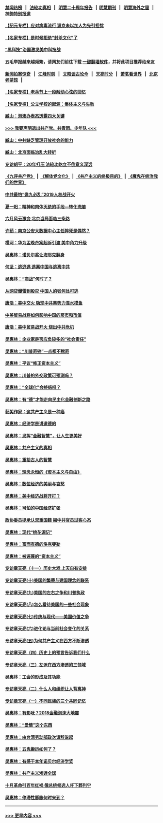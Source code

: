 #### [禁闻热榜](热点新闻.md?=0)  &nbsp;&nbsp;|&nbsp;&nbsp; [法轮功真相](https://github.com/gfw-breaker/truth/blob/master/README.md?=0) &nbsp;&nbsp;|&nbsp;&nbsp; [明慧二十周年报告](https://github.com/gfw-breaker/mh-reports/blob/master/README.md?=0) &nbsp;&nbsp;|&nbsp;&nbsp;[明慧期刊](https://github.com/gfw-breaker/mh-qikan) &nbsp;&nbsp;|&nbsp;&nbsp; [明慧海外之窗](https://github.com/gfw-breaker/mh-news/blob/master/README.md?=0) &nbsp;&nbsp;|&nbsp;&nbsp; [神韵特别报道](https://github.com/gfw-breaker/mh-news/blob/master/shenyun.md?=0)
#### [【纪元专栏】应对病毒流行 渥京未以加人为先引担忧](../pages/nsc423/n11875714.md?t=03041002) 
#### [【名家专栏】是时候拒绝“封杀文化”了](../pages/nsc423/n11814093.md?t=03041002) 
#### [“黑科技”治国激发美中科技战](../pages/nsc423/n11638056.md?t=03041002) 
#### 五毛举报越来越频繁，请网友们前往下载 [一键翻墙软件](https://github.com/gfw-breaker/ssr-accounts)，并将此项目推荐给亲友
#### [新闻拍案惊奇](https://github.com/gfw-breaker/banned-news/blob/master/pages/link4.md) &nbsp;&nbsp;|&nbsp;&nbsp; [江峰时刻](https://github.com/gfw-breaker/banned-news/blob/master/pages/link4.md) &nbsp;&nbsp;|&nbsp;&nbsp; [文昭谈古论今](https://github.com/gfw-breaker/banned-news/blob/master/pages/link4.md) &nbsp;&nbsp;|&nbsp;&nbsp; [天亮时分](https://github.com/gfw-breaker/banned-news/blob/master/pages/link4.md) &nbsp;&nbsp;|&nbsp;&nbsp; [萧茗看世界](https://github.com/gfw-breaker/banned-news/blob/master/pages/link4.md) &nbsp;&nbsp;|&nbsp;&nbsp; [北京老茶馆](https://github.com/gfw-breaker/banned-news/blob/master/pages/link4.md) &nbsp;&nbsp;|&nbsp;&nbsp; 
#### [【名家专栏】老兵节上一段触动心弦的回忆](../pages/nsc423/n11646016.md?t=03041002) 
#### [【名家专栏】公立学校的起源：集体主义与失败](../pages/nsc423/n11601833.md?t=03041002) 
#### [臧山：港澳办表态透露四大关键](../pages/nsc423/n11421628.md?t=03041002) 
#### [>>> 我要声明退出共产党、共青团、少年队 <<<](https://github.com/begood0513/goodnews/blob/master/quit/letter.md) 
#### [臧山：中共缺乏管理开放社会的能力](../pages/nsc423/n11407457.md?t=03041002) 
#### [臧山：北京面临治乱大转折](../pages/nsc423/n11406895.md?t=03041002) 
#### [专访胡平：20年打压 法轮功屹立不倒意义深远](../pages/nsc423/n11398800.md?t=03041002) 
#### [《九评共产党》](https://github.com/begood0513/9ping.md/blob/master/README.md) &nbsp;|&nbsp; [《解体党文化》](../../../../jtdwh.md/blob/master/README.md)  &nbsp;|&nbsp; [《共产主义的终极目的》](../../../../gczydzjmd.md/blob/master/README.md) &nbsp;|&nbsp; [《魔鬼在统治我们的世界》](../../../../mgztzwmdsj.md/blob/master/README.md) 
#### [中共最怕“逢九必乱”2019人权战开火](../pages/nsc423/n11385248.md?t=03041002) 
#### [夏一阳：精神和肉体灭绝的手段—转化洗脑](../pages/nsc423/n11368250.md?t=03041002) 
#### [六月风云激变 北京当局面临三条路](../pages/nsc423/n11313668.md?t=03041002) 
#### [许茹：南京公安大数据中心主任猝死是偶然？](../pages/nsc423/n11064744.md?t=03041002) 
#### [横河：华为孟晚舟案起诉引渡 美中角力升级](../pages/nsc423/n11027230.md?t=03041002) 
#### [吴惠林：诺贝尔奖让海耶克翻身](../pages/nsc423/n10890049.md?t=03041002) 
#### [何坚：逃逃逃 逃离中国与逃离中共](../pages/nsc423/n10592891.md?t=03041002) 
#### [吴惠林：“商战”何时了？](../pages/nsc423/n10573558.md?t=03041002) 
#### [从网贷爆雷到股灾 中国人的钱何处可逃](../pages/nsc423/n10572800.md?t=03041002) 
#### [唐浩：美中交火 隐现中共黑势力混水摸鱼](../pages/nsc423/n10544040.md?t=03041002) 
#### [中美贸易战将如何影响中国的房市和币值](../pages/nsc423/n10543697.md?t=03041002) 
#### [唐浩：美中贸易战开火 烧出中共危机](../pages/nsc423/n10540126.md?t=03041002) 
#### [吴惠林：企业家是否应负较多的“社会责任”](../pages/nsc423/n10535022.md?t=03041002) 
#### [吴惠林：“川普奇迹”一点都不稀奇](../pages/nsc423/n10512808.md?t=03041002) 
#### [吴惠林：平议“修正资本主义”](../pages/nsc423/n10495724.md?t=03041002) 
#### [吴惠林：川普的外交政策可预测吗？](../pages/nsc423/n10462387.md?t=03041002) 
#### [吴惠林：“全球化”会终结吗？](../pages/nsc423/n10452838.md?t=03041002) 
#### [吴惠林：有“德”才能走向民主化金融创新之路](../pages/nsc423/n10432292.md?t=03041002) 
#### [获奖作家：这共产主义是一种癌](../pages/nsc423/n10431541.md?t=03041002) 
#### [吴惠林：经济学是讲道德的](../pages/nsc423/n10398014.md?t=03041002) 
#### [吴惠林：发挥“金融智慧”，让人生更美好](../pages/nsc423/n10375019.md?t=03041002) 
#### [吴惠林：共产主义的真相](../pages/nsc423/n10351394.md?t=03041002) 
#### [吴惠林：重拾古人的智慧](../pages/nsc423/n10337691.md?t=03041002) 
#### [吴惠林：理念永恒的《资本主义与自由》](../pages/nsc423/n10316274.md?t=03041002) 
#### [吴惠林：数位经济的美丽与哀愁](../pages/nsc423/n10292946.md?t=03041002) 
#### [吴惠林：美中经济战将开打？](../pages/nsc423/n10258825.md?t=03041002) 
#### [吴惠林：可怕的中国经济扩张](../pages/nsc423/n10219147.md?t=03041002) 
#### [政协委员提承认双重国籍 揭中共官员过客心态](../pages/nsc423/n10208809.md?t=03041002) 
#### [吴惠林：现代“桃花源记”](../pages/nsc423/n10185234.md?t=03041002) 
#### [吴惠林：富而有德的洛克斐勒](../pages/nsc423/n10142264.md?t=03041002) 
#### [吴惠林：被诬蔑的“资本主义”](../pages/nsc423/n10124816.md?t=03041002) 
#### [专访章天亮（十一）历史大戏 上天自有安排](../pages/nsc423/n10094905.md?t=03041002) 
#### [专访章天亮(十)美国的繁荣与建国理念的联系](../pages/nsc423/n10094899.md?t=03041002) 
#### [专访章天亮(九)美国的左右之争和川普执政](../pages/nsc423/n10094889.md?t=03041002) 
#### [专访章天亮(八)怎么看待美国的一些社会现象](../pages/nsc423/n10094857.md?t=03041002) 
#### [专访章天亮(七)传统与现代——美国价值之争](../pages/nsc423/n10093140.md?t=03041002) 
#### [专访章天亮(六)进化论与当前社会变化的关系](../pages/nsc423/n10092036.md?t=03041002) 
#### [专访章天亮(五)为何共产主义在西方不断渗透](../pages/nsc423/n10083620.md?t=03041002) 
#### [专访章天亮（四）历史上的预言告诉我们什么](../pages/nsc423/n10083606.md?t=03041002) 
#### [专访章天亮（三）左派在西方渗透的三领域](../pages/nsc423/n10081115.md?t=03041002) 
#### [吴惠林：工会的形成及其功能](../pages/nsc423/n10080633.md?t=03041002) 
#### [专访章天亮（二）什么人和组织让人背离神](../pages/nsc423/n10076637.md?t=03041002) 
#### [专访章天亮（一）不同民族的三个共同记忆](../pages/nsc423/n10074188.md?t=03041002) 
#### [吴惠林：有影呒？2018金融泡沫大地震](../pages/nsc423/n10040534.md?t=03041002) 
#### [吴惠林：“爱情”这个东西](../pages/nsc423/n10019423.md?t=03041002) 
#### [吴惠林：由台湾劳动部政次请辞说起](../pages/nsc423/n9979679.md?t=03041002) 
#### [吴惠林：五鬼搬运如何了？](../pages/nsc423/n9925338.md?t=03041002) 
#### [吴惠林：有感于本年诺贝尔经济学奖](../pages/nsc423/n9871883.md?t=03041002) 
#### [吴惠林：共产主义渗透全球](../pages/nsc423/n9812748.md?t=03041002) 
#### [十月革命引百年红祸 俄总统候选人吁下葬列宁](../pages/nsc423/n9810182.md?t=03041002) 
#### [吴惠林：停滞性膨胀何时来到？](../pages/nsc423/n9764136.md?t=03041002) 

----
#### [ >>> 更早内容 <<< ](../indexes/nsc423-earlier.md)
